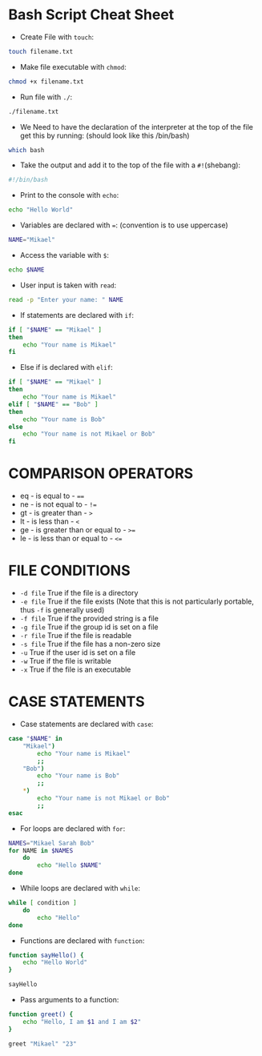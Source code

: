 # Bash Script Cheat Sheet

- Create File with `touch`:
```bash 
touch filename.txt
```

- Make file executable with `chmod`:
```bash
chmod +x filename.txt
```

- Run file with `./`:
```bash
./filename.txt
```

- We Need to have the declaration of the interpreter at the top of the file get this by running: (should look like this /bin/bash)
```bash
which bash
```
- Take the output and add it to the top of the file with a `#!`(shebang):
```bash
#!/bin/bash
```

- Print to the console with `echo`:
```bash
echo "Hello World"
```

- Variables are declared with `=`: (convention is to use uppercase)
```bash
NAME="Mikael"
```

- Access the variable with `$`:
```bash
echo $NAME
```

- User input is taken with `read`:
```bash
read -p "Enter your name: " NAME
```

- If statements are declared with `if`:
```bash
if [ "$NAME" == "Mikael" ]
then
    echo "Your name is Mikael"
fi
```

- Else if is declared with `elif`:
```bash
if [ "$NAME" == "Mikael" ]
then
    echo "Your name is Mikael"
elif [ "$NAME" == "Bob" ]
then
    echo "Your name is Bob"
else
    echo "Your name is not Mikael or Bob"
fi
```

# COMPARISON OPERATORS
- eq - is equal to - `==`
- ne - is not equal to - `!=`
- gt - is greater than - `>`
- lt - is less than - `<`
- ge - is greater than or equal to - `>=`
- le - is less than or equal to - `<=`

# FILE CONDITIONS
- `-d file` True if the file is a directory
- `-e file` True if the file exists (Note that this is not particularly portable, thus `-f` is generally used)
- `-f file` True if the provided string is a file
- `-g file` True if the group id is set on a file
- `-r file` True if the file is readable
- `-s file` True if the file has a non-zero size
- `-u` True if the user id is set on a file
- `-w` True if the file is writable
- `-x` True if the file is an executable

# CASE STATEMENTS
- Case statements are declared with `case`:
```bash
case "$NAME" in
    "Mikael")
        echo "Your name is Mikael"
        ;;
    "Bob")
        echo "Your name is Bob"
        ;;
    *)
        echo "Your name is not Mikael or Bob"
        ;;
esac
```

- For loops are declared with `for`:
```bash
NAMES="Mikael Sarah Bob"
for NAME in $NAMES
    do
        echo "Hello $NAME"
done
```

- While loops are declared with `while`:
```bash
while [ condition ]
    do
        echo "Hello"
done
```

- Functions are declared with `function`:
```bash
function sayHello() {
    echo "Hello World"
}

sayHello
```

- Pass arguments to a function:
```bash
function greet() {
    echo "Hello, I am $1 and I am $2"
}

greet "Mikael" "23"
```
